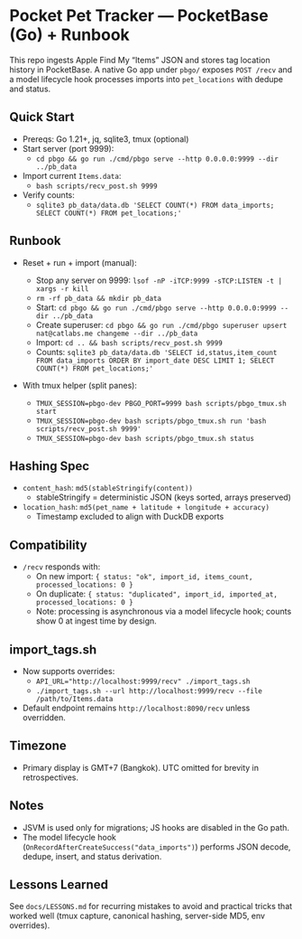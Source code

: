 # Pocket Pet Tracker — PocketBase (Go) + Runbook

This repo ingests Apple Find My “Items” JSON and stores tag location history in PocketBase. A native Go app under `pbgo/` exposes `POST /recv` and a model lifecycle hook processes imports into `pet_locations` with dedupe and status.

## Quick Start

- Prereqs: Go 1.21+, jq, sqlite3, tmux (optional)
- Start server (port 9999):
  - `cd pbgo && go run ./cmd/pbgo serve --http 0.0.0.0:9999 --dir ../pb_data`
- Import current `Items.data`:
  - `bash scripts/recv_post.sh 9999`
- Verify counts:
  - `sqlite3 pb_data/data.db 'SELECT COUNT(*) FROM data_imports; SELECT COUNT(*) FROM pet_locations;'`

## Runbook

- Reset + run + import (manual):
  - Stop any server on 9999: `lsof -nP -iTCP:9999 -sTCP:LISTEN -t | xargs -r kill`
  - `rm -rf pb_data && mkdir pb_data`
  - Start: `cd pbgo && go run ./cmd/pbgo serve --http 0.0.0.0:9999 --dir ../pb_data`
  - Create superuser: `cd pbgo && go run ./cmd/pbgo superuser upsert nat@catlabs.me changeme --dir ../pb_data`
  - Import: `cd .. && bash scripts/recv_post.sh 9999`
  - Counts: `sqlite3 pb_data/data.db 'SELECT id,status,item_count FROM data_imports ORDER BY import_date DESC LIMIT 1; SELECT COUNT(*) FROM pet_locations;'`

- With tmux helper (split panes):
  - `TMUX_SESSION=pbgo-dev PBGO_PORT=9999 bash scripts/pbgo_tmux.sh start`
  - `TMUX_SESSION=pbgo-dev bash scripts/pbgo_tmux.sh run 'bash scripts/recv_post.sh 9999'`
  - `TMUX_SESSION=pbgo-dev bash scripts/pbgo_tmux.sh status`

## Hashing Spec

- `content_hash`: `md5(stableStringify(content))`
  - stableStringify = deterministic JSON (keys sorted, arrays preserved)
- `location_hash`: `md5(pet_name + latitude + longitude + accuracy)`
  - Timestamp excluded to align with DuckDB exports

## Compatibility

- `/recv` responds with:
  - On new import: `{ status: "ok", import_id, items_count, processed_locations: 0 }`
  - On duplicate: `{ status: "duplicated", import_id, imported_at, processed_locations: 0 }`
  - Note: processing is asynchronous via a model lifecycle hook; counts show 0 at ingest time by design.

## import_tags.sh

- Now supports overrides:
  - `API_URL="http://localhost:9999/recv" ./import_tags.sh`
  - `./import_tags.sh --url http://localhost:9999/recv --file /path/to/Items.data`
- Default endpoint remains `http://localhost:8090/recv` unless overridden.

## Timezone

- Primary display is GMT+7 (Bangkok). UTC omitted for brevity in retrospectives.

## Notes

- JSVM is used only for migrations; JS hooks are disabled in the Go path.
- The model lifecycle hook (`OnRecordAfterCreateSuccess("data_imports")`) performs JSON decode, dedupe, insert, and status derivation.

## Lessons Learned

See `docs/LESSONS.md` for recurring mistakes to avoid and practical tricks that worked well (tmux capture, canonical hashing, server-side MD5, env overrides).
